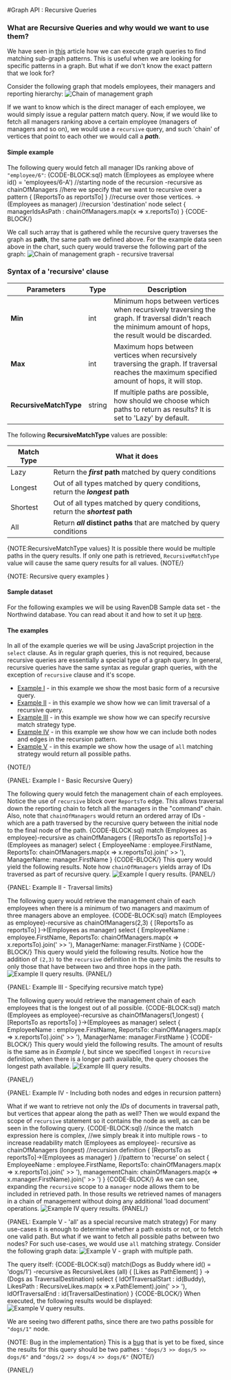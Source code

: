 ﻿#Graph API : Recursive Queries

### What are Recursive Queries and why would we want to use them?
We have seen in [this](#) article how we can execute graph queries to find matching sub-graph patterns. This is useful when we are looking for specific patterns in a graph.
But what if we don't know the exact pattern that we look for?

Consider the following graph that models employees, their managers and reporting hierarchy:
![Chain of management graph](images/ChainOfManagementGraph.png)


If we want to know which is the direct manager of each employee, we would simply issue a regular pattern match query. 
Now, if we would like to fetch all managers ranking above a certain employee (managers of managers and so on), 
we would use a ```recursive``` query, and such 'chain' of vertices that point to each other we would call a _**path**_.

#### Simple example
The following query would fetch all manager IDs ranking above of ```"employee/6"```:
{CODE-BLOCK:sql}
match (Employees as employee where id() = 'employees/6-A') //starting node of the recursion
    -recursive as chainOfManagers //here we specify that we want to recursive over a pattern
        { [ReportsTo as reportsTo] } //recurse over those vertices. 
            ->(Employees as manager) //recursion 'destination' node
select { managerIdsAsPath : chainOfManagers.map(x => x.reportsTo) }
{CODE-BLOCK/}

We call such array that is gathered while the recursive query traverses the graph as **path**, the same path we defined above. 
For the example data seen above in the chart, such query would traverse the following part of the graph:
![Chain of management graph - recursive traversal](images/ChainOfManagementGraph_recursive_traversal.png)

### Syntax of a 'recursive' clause

| Parameters | Type | Description |
| ------------- | ------------- | ----- |
| **Min** | int | Minimum hops between vertices when recursively traversing the graph. If traversal didn't reach the minimum amount of hops, the result would be discarded. |
| **Max** | int | Maximum hops between vertices when recursively traversing the graph. If traversal reaches the maximum specified amount of hops, it will stop. |
| **RecursiveMatchType** | string | If multiple paths are possible, how should we choose which paths to return as results? It is set to 'Lazy' by default. |

The following **RecursiveMatchType** values are possible:

| Match Type | What it does |
| ---------- | ------------ |
| Lazy | Return the **_first_ path** matched by query conditions |
| Longest | Out of all types matched by query conditions, return the **_longest_ path** |
| Shortest | Out of all types matched by query conditions, return the **_shortest_ path** |
| All | Return **_all_ distinct paths** that are matched by query conditions |

{NOTE:RecursiveMatchType values}
It is possible there would be multiple paths in the query results. If only one path is retrieved, ```RecursiveMatchType``` value will cause the same query results for all values.
{NOTE/}

{NOTE: Recursive query examples }

#### Sample dataset
For the following examples we will be using RavenDB Sample data set - the Northwind database. You can read about it and how to set it up [here](../../../studio/database/tasks/create-sample-data).

#### The examples
In all of the example queries we will be using JavaScript projection in the ```select``` clause. As in regular graph queries, this is not required, because recursive queries are essentially a special type of a graph query.
In general, recursive queries have the same syntax as regular graph queries, with the exception of ```recursive``` clause and it's scope.

  * [Example I](../../../indexes/querying/graph/graph-recursive#example-i---basic-recursive-query) - in this example we show the most basic form of a recursive query.
  * [Example II](../../../indexes/querying/graph/graph-recursive#example-ii---traversal-limits) - in this example we show how we can limit traversal of a recursive query.
  * [Example III](../../../indexes/querying/graph/graph-recursive#example-iii---specifying-recursive-match-type) - in this example we show how we can specify recursive match strategy type.
  * [Example IV](../../../indexes/querying/graph/graph-recursive#example-iv---including-both-nodes-and-edges-in-recursion-pattern) - in this example we show how we can include both nodes and edges in the recursion pattern.
  * [Example V](../../../indexes/querying/graph/graph-recursive#example-v---) - in this example we show how the usage of ```all``` matching strategy would return all possible paths.
  
{NOTE/}


{PANEL: Example I - Basic Recursive Query}

The following query would fetch the management chain of each employees. Notice the use of ```recursive``` block over ```ReportsTo``` edge. This allows traversal down the reporting chain to fetch all the managers in the "command" chain. 
Also, note that ```chainOfManagers``` would return an ordered array of IDs - which are a path traversed by the recursive query between the initial node to the final node of the path.
{CODE-BLOCK:sql}
match (Employees as employee)-recursive as chainOfManagers { [ReportsTo as reportsTo] }->(Employees as manager)
select 
{
    EmployeeName : employee.FirstName, 
    ReportsTo: chainOfManagers.map(x => x.reportsTo).join(' >> '), 
    ManagerName: manager.FirstName
}
{CODE-BLOCK/}
This query would yield the following results.  Note how ```chainOfManagers``` yields array of IDs traversed as part of recursive query.
![Example I query results.](images/recursive_query_results_1.png)
{PANEL/}

{PANEL: Example II - Traversal limits}

The following query would retrieve the management chain of each employees when there is a minimum of two managers and maximum of three managers above an employee.
{CODE-BLOCK:sql}
match (Employees as employee)-recursive as chainOfManagers(2,3) { [ReportsTo as reportsTo] }->(Employees as manager)
select 
{
    EmployeeName : employee.FirstName, 
    ReportsTo: chainOfManagers.map(x => x.reportsTo).join(' >> '), 
    ManagerName: manager.FirstName
}
{CODE-BLOCK/}
This query would yield the following results.  Notice how the addition of ```(2,3)``` to the ```recursive``` definition in the query limits the results to only those that have between two and three hops in the path.
![Example II query results.](images/recursive_query_results_2.png)
{PANEL/}


{PANEL: Example III - Specifying recursive match type}

The following query would retrieve the management chain of each employees that is the longest out of all possible.
{CODE-BLOCK:sql}
match (Employees as employee)-recursive as chainOfManagers(1,longest) { [ReportsTo as reportsTo] }->(Employees as manager)
select 
{
    EmployeeName : employee.FirstName, 
    ReportsTo: chainOfManagers.map(x => x.reportsTo).join(' >> '), 
    ManagerName: manager.FirstName
}
{CODE-BLOCK/}
This query would yield the following results. The amount of results is the same as in _Example I_, but since we specified ```longest``` in ```recursive``` definition, when there is a longer path available, the query chooses the longest path available.
![Example III query results.](images/recursive_query_results_3.png)

{PANEL/}

{PANEL: Example IV - Including both nodes and edges in recursion pattern}

What if we want to retrieve not only the _IDs_ of documents in traversal path, but vertices that appear along the path as well? Then we would expand the scope of ```recursive``` statement so it contains the node as well, as can be seen in the following query.
{CODE-BLOCK:sql}
//since the match expression here is complex, 
//we simply break it into multiple rows - to increase readability
match (Employees as employee)-
        recursive as chainOfManagers (longest) //recursion definition
                { [ReportsTo as reportsTo]->(Employees as manager) } //pattern to 'recurse' on
select 
{
    EmployeeName : employee.FirstName, 
    ReportsTo: chainOfManagers.map(x => x.reportsTo).join(' >> '), 
    managementChain: chainOfManagers.map(x => x.manager.FirstName).join(' >> ')
}
{CODE-BLOCK/}
As we can see, expanding the ```recursive``` scope to a ```manager``` node allows them to be included in retrieved path. In those results we retrieved names of managers in a chain of management without doing any additional 'load document' operations.
![Example IV query results.](images/recursive_query_results_4.png)
{PANEL/}

{PANEL: Example V - 'all' as a special recursive match strategy}
For many use-cases it is enough to determine whether a path exists or not, or to fetch one valid path. But what if we want to fetch all possible paths between two nodes?
For such use-cases, we would use ```all``` matching strategy.
Consider the following graph data:
![Example V - graph with multiple path.](images/MultiplePossibleTraversalPaths.png)

The query itself:
{CODE-BLOCK:sql}
match(Dogs as Buddy where id() = 'dogs/1') 
    -recursive as RecursiveLikes (all) 
        { [Likes as PathElement] } -> 
            (Dogs as TraversalDestination)
select 
{
    IdOfTraversalStart : id(Buddy), 
    LikesPath : RecursiveLikes.map(x => x.PathElement).join(' >> '), 
    IdOfTraversalEnd : id(TraversalDestination)
}
{CODE-BLOCK/}
When executed, the following results would be displayed:
![Example V query results.](images/recursive_query_results_5.png)

We are seeing two different paths, since there are two paths possible for ```"dogs/1"``` node.

{NOTE: Bug in the implementation}
This is a [bug](https://issues.hibernatingrhinos.com/issue/RavenDB-12263) that is yet to be fixed, since the results for this query should be two pathes : ```"dogs/3 >> dogs/5 >> dogs/6"``` and ```"dogs/2 >> dogs/4 >> dogs/6"```
{NOTE/}

{PANEL/}
